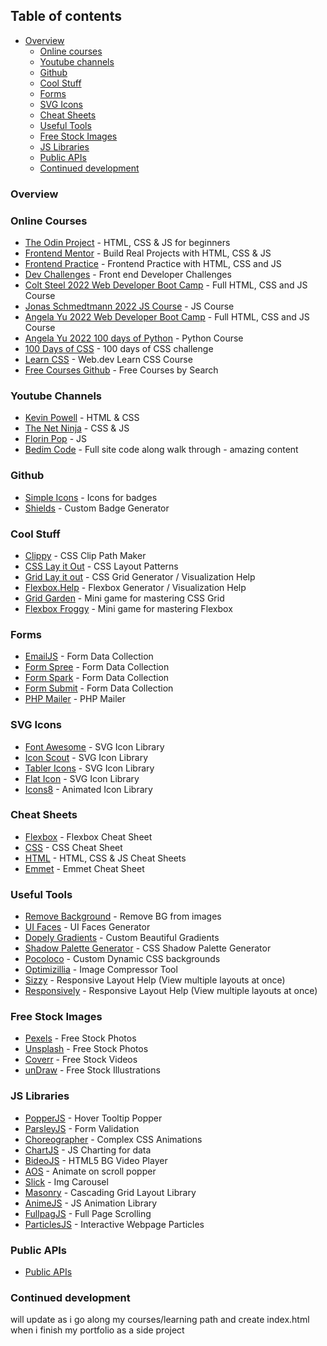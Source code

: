 ## Table of contents

- [Overview](#overview)
  - [Online courses](#online-courses)
  - [Youtube channels](#youtube-channels)
  - [Github](#github)
  - [Cool Stuff](#cool-stuff)
  - [Forms](#forms)
  - [SVG Icons](#svg-icons)
  - [Cheat Sheets](#cheat-sheets)
  - [Useful Tools](#useful-tools)
  - [Free Stock Images](#free-stock-images)
  - [JS Libraries](#js-libraries)
  - [Public APIs](#public-apis)
  - [Continued development](#continued-development)

### Overview

### Online Courses

- [The Odin Project](https://www.theodinproject.com/home) - HTML, CSS & JS for beginners
- [Frontend Mentor](https://www.frontendmentor.io/) - Build Real Projects with HTML, CSS & JS
- [Frontend Practice](https://www.frontendpractice.com/#projects) - Frontend Practice with HTML, CSS and JS
- [Dev Challenges](https://devchallenges.io/) - Front end Developer Challenges
- [Colt Steel 2022 Web Developer Boot Camp](https://www.udemy.com/course/the-web-developer-bootcamp/) - Full HTML, CSS and JS Course
- [Jonas Schmedtmann 2022 JS Course](https://www.udemy.com/course/the-complete-javascript-course/) - JS Course
- [Angela Yu 2022 Web Developer Boot Camp](https://www.udemy.com/course/the-complete-web-development-bootcamp/) - Full HTML, CSS and JS Course
- [Angela Yu 2022 100 days of Python](https://www.udemy.com/course/100-days-of-code/) - Python Course
- [100 Days of CSS](https://100dayscss.com/) - 100 days of CSS challenge
- [Learn CSS](https://web.dev/learn/css/) - Web.dev Learn CSS Course
- [Free Courses Github](https://freecourses.github.io/) - Free Courses by Search

### Youtube Channels

- [Kevin Powell](https://www.youtube.com/kevinpowell) - HTML & CSS
- [The Net Ninja](https://www.youtube.com/thenetninja) - CSS & JS
- [Florin Pop](https://www.youtube.com/florinpop) - JS
- [Bedim Code](https://www.youtube.com/bedimcode) - Full site code along walk through - amazing content

### Github

- [Simple Icons](https://simpleicons.org/) - Icons for badges
- [Shields](https://shields.io/) - Custom Badge Generator

### Cool Stuff

- [Clippy](https://bennettfeely.com/clippy/) - CSS Clip Path Maker
- [CSS Lay it Out](https://csslayout.io/) - CSS Layout Patterns
- [Grid Lay it out](https://grid.layoutit.com/) - CSS Grid Generator / Visualization Help
- [Flexbox.Help](http://flexbox.help/) - Flexbox Generator / Visualization Help
- [Grid Garden](https://cssgridgarden.com/) - Mini game for mastering CSS Grid
- [Flexbox Froggy](https://flexboxfroggy.com/) - Mini game for mastering Flexbox

### Forms

- [EmailJS](https://www.emailjs.com/) - Form Data Collection
- [Form Spree](https://formspree.io/) - Form Data Collection
- [Form Spark](https://formspark.io/) - Form Data Collection
- [Form Submit](https://formsubmit.co/) - Form Data Collection
- [PHP Mailer](https://github.com/PHPMailer/PHPMailer) - PHP Mailer

### SVG Icons

- [Font Awesome](https://fontawesome.com/) - SVG Icon Library
- [Icon Scout](https://iconscout.com/) - SVG Icon Library
- [Tabler Icons](https://tablericons.com/) - SVG Icon Library
- [Flat Icon](https://www.flaticon.com/) - SVG Icon Library
- [Icons8](https://icons8.com/animated-icons) - Animated Icon Library

### Cheat Sheets

- [Flexbox](https://flexbox.malven.co/) - Flexbox Cheat Sheet
- [CSS](https://grid.malven.co/) - CSS Cheat Sheet
- [HTML](https://htmlcheatsheet.com/) - HTML, CSS & JS Cheat Sheets
- [Emmet](https://docs.emmet.io/cheat-sheet/) - Emmet Cheat Sheet

### Useful Tools

- [Remove Background](https://www.remove.bg/) - Remove BG from images
- [UI Faces](https://uifaces.co/) - UI Faces Generator
- [Dopely Gradients](https://colors.dopely.top/gradients) - Custom Beautiful Gradients
- [Shadow Palette Generator](https://www.joshwcomeau.com/shadow-palette/) - CSS Shadow Palette Generator
- [Pocoloco](https://pocoloco.io/) - Custom Dynamic CSS backgrounds
- [Optimizillia](https://imagecompressor.com/) - Image Compressor Tool
- [Sizzy](https://sizzy.co/) - Responsive Layout Help (View multiple layouts at once)
- [Responsively](https://responsively.app/) - Responsive Layout Help (View multiple layouts at once)

### Free Stock Images

- [Pexels](https://www.pexels.com/) - Free Stock Photos
- [Unsplash](https://unsplash.com/) - Free Stock Photos
- [Coverr](https://coverr.co/) - Free Stock Videos
- [unDraw](https://undraw.co/) - Free Stock Illustrations

### JS Libraries

- [PopperJS](https://github.com/popperjs/popper-core) - Hover Tooltip Popper
- [ParsleyJS](https://github.com/guillaumepotier/Parsley.js) - Form Validation
- [Choreographer](https://github.com/christinecha/choreographer-js) - Complex CSS Animations
- [ChartJS](https://github.com/chartjs/Chart.js) - JS Charting for data
- [BideoJS](https://github.com/rishabhp/bideo.js) - HTML5 BG Video Player
- [AOS](https://github.com/michalsnik/aos) - Animate on scroll popper
- [Slick](https://github.com/kenwheeler/slick) - Img Carousel 
- [Masonry](https://github.com/desandro/masonry) - Cascading Grid Layout Library
- [AnimeJS](https://github.com/juliangarnier/anime) - JS Animation Library
- [FullpagJS](https://github.com/alvarotrigo/fullPage.js) - Full Page Scrolling
- [ParticlesJS](https://github.com/VincentGarreau/particles.js/) - Interactive Webpage Particles

### Public APIs

- [Public APIs](https://github.com/public-apis/public-apis)

### Continued development

will update as i go along my courses/learning path and create index.html when i finish my portfolio as a 
side project
